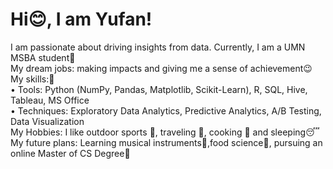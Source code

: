 # Hi:blush:, I am Yufan!
I am passionate about driving insights from data. Currently, I am a UMN MSBA student💓<br>
My dream jobs: making impacts and giving me a sense of achievement😉<br>
My skills:👏<br>
• Tools: Python (NumPy, Pandas, Matplotlib, Scikit-Learn), R, SQL, Hive, Tableau, MS Office<br>
• Techniques: Exploratory Data Analytics, Predictive Analytics, A/B Testing, Data Visualization<br>
My Hobbies: I like outdoor sports 🐾, traveling 🌆, cooking 🍪 and sleeping😴<br>
My future plans: Learning musical instruments🎸,food science:oden:, pursuing an online Master of CS Degree:full_moon_with_face:	<br>

